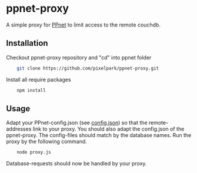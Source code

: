 ppnet-proxy
===========

A simple proxy for [PPnet](https://github.com/pixelpark/ppnet) to limit access to the remote couchdb.

## Installation
Checkout ppnet-proxy repository and "cd" into ppnet folder
``` bash
    git clone https://github.com/pixelpark/ppnet-proxy.git
```

Install all require packages
``` bash
    npm install
```

## Usage
Adapt your PPnet-config.json (see [config.json](https://github.com/pixelpark/ppnet/blob/master/app/config.js)) so that the remote-addresses link to your proxy.
You should also adapt the config.json of the ppnet-proxy. The config-files should match by the database names.
Run the proxy by the following command.
``` bash
    node proxy.js
```

Database-requests should now be handled by your proxy.
